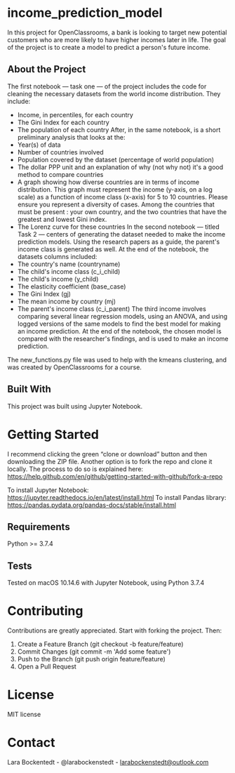 # income_prediction_model
In this project for OpenClassrooms, a bank is looking to target new potential customers who are more likely to have higher incomes later in life. The goal of the project is to create a model to predict a person's future income.

## About the Project
The first notebook — task one — of the project includes the code for cleaning the necessary datasets from the world income distribution. They include: 
* Income, in percentiles, for each country
* The Gini Index for each country
* The population of each country
After, in the same notebook, is a short preliminary analysis that looks at the:
* Year(s) of data
* Number of countries involved
* Population covered by the dataset (percentage of world population)
* The dollar PPP unit and an explanation of why (not why not) it's a good method to compare countries 
* A graph showing how diverse countries are in terms of income distribution. This graph must represent the income (y-axis, on a log scale) as a function of income class (x-axis) for 5 to 10 countries. Please ensure you represent a diversity of cases. Among the countries that must be present : your own country, and the two countries that have the greatest and lowest Gini index.
* The Lorenz curve for these countries
In the second notebook — titled Task 2 — centers of generating the dataset needed to make the income prediction models. Using the research papers as a guide, the parent's income class is generated as well. At the end of the notebook, the datasets columns included:
* The country's name (countryname)
* The child's income class (c_i_child)
* The child's income (y_child)
* The elasticity coefficient (base_case)
* The Gini Index (gj)
* The mean income by country (mj)
* The parent's income class (c_i_parent)
The third income involves comparing several linear regression models, using an ANOVA, and using logged versions of the same models to find the best model for making an income prediction. At the end of the notebook, the chosen model is compared with the researcher's findings, and is used to make an income prediction. 

The new_functions.py file was used to help with the kmeans clustering, and was created by OpenClassrooms for a course.

## Built With
This project was built using Jupyter Notebook.

# Getting Started
I recommend clicking the green “clone or download” button and then downloading the ZIP file. Another option is to fork the repo and clone it locally. The process to do so is explained here: https://help.github.com/en/github/getting-started-with-github/fork-a-repo

To install Jupyter Notebook: https://jupyter.readthedocs.io/en/latest/install.html
To install Pandas library: https://pandas.pydata.org/pandas-docs/stable/install.html

## Requirements
Python >= 3.7.4

## Tests
Tested on macOS 10.14.6 with Jupyter Notebook, using Python 3.7.4

# Contributing
Contributions are greatly appreciated. Start with forking the project. Then: 
1. Create a Feature Branch (git checkout -b feature/feature)
2. Commit Changes (git commit -m 'Add some feature')
3. Push to the Branch (git push origin feature/feature)
4. Open a Pull Request

# License
MIT license

# Contact
Lara Bockentedt - @larabockenstedt - larabockenstedt@outlook.com
